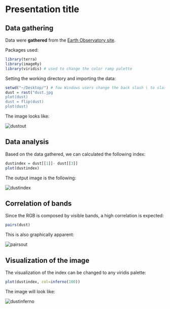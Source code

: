 
# Presentation title

## Data gathering

Data were **gathered** from the [Earth Observatory site](https://earthobservatory.nasa.gov/).

Packages used:

``` r
library(terra)
library(imageRy)
library(viridis) # used to change the color ramp palette
```

Setting the working directory and importing the data:

``` r
setwd("~/Desktop/") # fow Windows users change the back slash \ to slash /
dust = rast("dust.jpg
plot(dust)
dust = flip(dust)
plot(dust)
```

The image looks like:

![dustout](https://github.com/user-attachments/assets/c9e950e6-05ad-463c-89bc-b2d81a808b7d)

## Data analysis

Based on the data gathered, we can calculated the following index:

``` r
dustindex = dust[[1]]- dust[[3]]
plot(dustindex)
```
The output image is the following:

![dustindex](https://github.com/user-attachments/assets/1d99d740-0f43-4f7a-b50f-a0ddb78321fe)

## Correlation of bands

Since the RGB is composed by visible bands, a high correlation is expected:

``` r
pairs(dust)
```

This is also graphically apparent:

![pairsout](https://github.com/user-attachments/assets/c16c84dd-dc4f-42f9-be48-75a9d3b17a4e)

## Visualization of the image

The visualization of the index can be changed to any viridis palette:

``` r
plot(dustindex, col=inferno(100))
```

The image will look like:

![dustinferno](https://github.com/user-attachments/assets/f871cc40-afb8-4d0b-9ce0-b3d6bcb7ace0)
